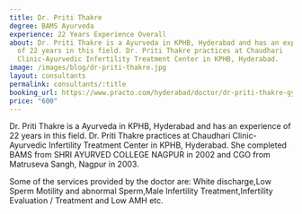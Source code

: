 ```yaml
---
title: Dr. Priti Thakre
degree: BAMS Ayurveda
experience: 22 Years Experience Overall
about: Dr. Priti Thakre is a Ayurveda in KPHB, Hyderabad and has an experience
  of 22 years in this field. Dr. Priti Thakre practices at Chaudhari
  Clinic-Ayurvedic Infertility Treatment Center in KPHB, Hyderabad.
image: /images/blog/dr-priti-thakre.jpg
layout: consultants
permalink: consultants/:title
booking_url: https://www.practo.com/hyderabad/doctor/dr-priti-thakre-gynecologist-obstetrician?practice_id=1167662&specialization=Ayurveda&referrer=doctor_listing&page_uid=fb5b4594-2a2a-4d2b-a81f-048506bcf0fc
price: "600"
---
```

Dr. Priti Thakre is a Ayurveda in KPHB, Hyderabad and has an experience of 22 years in this field. Dr. Priti Thakre practices at Chaudhari Clinic-Ayurvedic Infertility Treatment Center in KPHB, Hyderabad. She completed BAMS from SHRI AYURVED COLLEGE NAGPUR in 2002 and CGO from Matruseva Sangh, Nagpur in 2003.

Some of the services provided by the doctor are: White discharge,Low Sperm Motility and abnormal Sperm,Male Infertility Treatment,Infertility Evaluation / Treatment and Low AMH etc.
